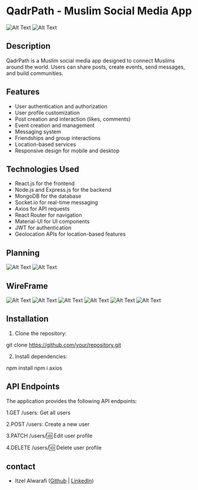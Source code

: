 # QadrPath - Muslim Social Media App

![Alt Text](planing/DeenHub.png)
![Alt Text](planing/DeenHubl.png)


## Description

QadrPath is a Muslim social media app designed to connect Muslims around the world. Users can share posts, create events, send messages, and build communities.

## Features

- User authentication and authorization
- User profile customization
- Post creation and interaction (likes, comments)
- Event creation and management
- Messaging system
- Friendships and group interactions
- Location-based services
- Responsive design for mobile and desktop

## Technologies Used

- React.js for the frontend
- Node.js and Express.js for the backend
- MongoDB for the database
- Socket.io for real-time messaging
- Axios for API requests
- React Router for navigation
- Material-UI for UI components
- JWT for authentication
- Geolocation APIs for location-based features


## Planning


![Alt Text](planing/Untitled(1).png)
![Alt Text](planing/Untitled.png)

## WireFrame 
![Alt Text](planing/Screenshot1.png)
![Alt Text](planing/Screenshot2.png)
![Alt Text](planing/Screenshot3.png)
![Alt Text](planing/Screenshot4.png)
![Alt Text](planing/Screenshot5.png)
![Alt Text](planing/Screenshot6.png)

## Installation

1. Clone the repository:

git clone https://github.com/your/repository.git

2. Install dependencies:

npm install
npm i axios 


## API Endpoints

The application provides the following API endpoints:

1.GET /users: Get all users

2.POST /users: Create a new user

3.PATCH /users/:id: Edit user profile

4.DELETE /users/:id: Delete user profile


## contact 
- Itzel Alwarafi ([Github](https://github.com/itzelalwarafi) | [LinkedIn](https://www.linkedin.com/in/itzelalwarafi/))
